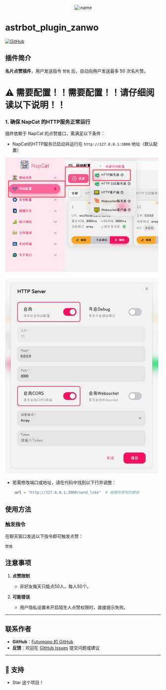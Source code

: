 </div>

<div align="center">

![:name](https://count.getloli.com/@astrbot_plugin_zanwo?name=astrbot_plugin_zanwo&theme=minecraft&padding=7&offset=0&align=top&scale=1&pixelated=1&darkmode=auto)

</div>


# astrbot_plugin_zanwo

[![GitHub](https://img.shields.io/badge/作者-Futureppo-blue)](https://github.com/Futureppo)


## 插件简介
**名片点赞插件**，用户发送指令 `赞我` 后，自动向用户发送最多 50 次名片赞。


# ⚠️ **需要配置！！需要配置！！请仔细阅读以下说明！！**


### 1. 确保 NapCat 的HTTP服务正常运行

插件依赖于 NapCat 的点赞接口，需满足以下条件：

- NapCat的HTTP服务已启动并运行在 `http://127.0.0.1:3000` 地址（默认配置）


![NapCat](https://raw.githubusercontent.com/Futureppo/astrbot_plugin_zanwo/master/napcat.png)


- 若需修改端口或地址，请在代码中找到以下行并调整：
  ```python
   url = "http://127.0.0.1:3000/send_like"  # 根据你填写的修改
  ```


## 使用方法

### 触发指令
在聊天窗口发送以下指令即可触发点赞：
```text
赞我
```

## 注意事项

1. **点赞限制**  
   - 非好友每天只能点50人，每人50个。

2. **可能错误**  
   - 用户隐私设置未开启陌生人点赞权限时，直接提示失败。

---

## 联系作者
- **GitHub**：[Futureppo 的 GitHub](https://github.com/Futureppo)
- **反馈**：欢迎在 [GitHub Issues](https://github.com/Futureppo/astrbot_plugin_zanwo/issues) 提交问题或建议

---
## 🌟 支持

- Star 这个项目！